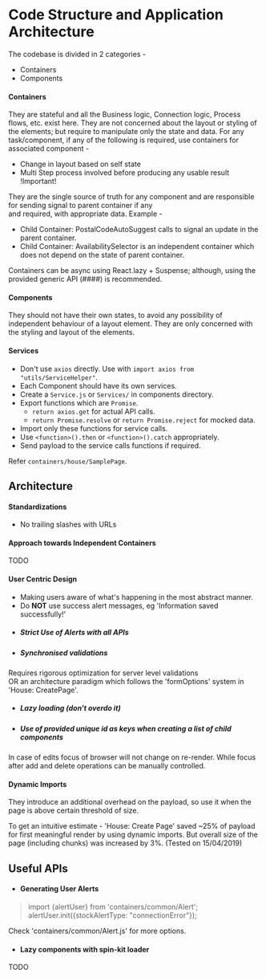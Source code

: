 # Code Structure and Application Architecture

The codebase is divided in 2 categories -
* Containers
* Components

#### Containers
They are stateful and all the Business logic, Connection logic, Process flows, etc. exist here. They are not concerned 
about the layout or styling of the elements; but require to manipulate only the state and data. For any task/component,
if any of the following is required, use containers for associated component - 
* Change in layout based on self state
* Multi Step process involved before producing any usable result !Important!

They are the single source of truth for any component and are responsible for sending signal to parent container if any  
and required, with appropriate data. Example - 
* Child Container: PostalCodeAutoSuggest calls to signal an update in the parent container. 
* Child Container: AvailabilitySelector is an independent container which does not depend on the state of parent 
container.

Containers can be async using React.lazy + Suspense; although, using the provided generic API (####) is recommended.
 
#### Components
They should not have their own states, to avoid any possibility of independent behaviour of a layout element. They are
only concerned with the styling and layout of the elements.

#### Services
- Don't use `axios` directly. Use with `import axios from "utils/ServiceHelper"`.
- Each Component should have its own services.
- Create a `Service.js` or `Services/` in components directory.
- Export functions which are `Promise`. 
    * `return axios.get` for actual API calls.
    * `return Promise.resolve` or `return Promise.reject` for mocked data.
- Import only these functions for service calls.
- Use `<function>().then` or `<function>().catch` appropriately.
- Send payload to the service calls functions if required.

Refer `containers/house/SamplePage`.

[comment]: <> (TODO: Complete Section)
## Architecture 

#### Standardizations
* No trailing slashes with URLs

#### Approach towards Independent Containers
TODO
#### User Centric Design
- Making users aware of what's happening in the most abstract manner.
- Do **NOT** use success alert messages, eg 'Information saved successfully!'
* ##### Strict Use of Alerts with all APIs
* ##### Synchronised validations 
Requires rigorous optimization for server level validations  
OR an architecture paradigm which follows the 'formOptions' system in 'House: CreatePage'.
* ##### Lazy loading (don't overdo it)
* ##### Use of provided unique id as keys when creating a list of child components
In case of edits focus of browser will not change on re-render. While focus after add and delete operations can be 
manually controlled.

#### Dynamic Imports
They introduce an additional overhead on the payload, so use it when the page is above certain threshold of size. 

To get an intuitive estimate - 'House: Create Page' saved ~25% of payload for first meaningful render by using dynamic 
imports. But overall size of the page (including chunks) was increased by 3%. (Tested on 15/04/2019)

## Useful APIs

* #### Generating User Alerts

> import {alertUser} from 'containers/common/Alert';  
> alertUser.init({stockAlertType: "connectionError"});

Check 'containers/common/Alert.js' for more options.

* #### Lazy components with spin-kit loader
TODO